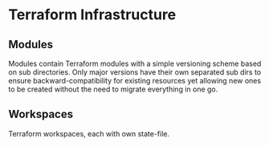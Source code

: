# Terraform Infrastructure

## Modules

Modules contain Terraform modules with a simple versioning scheme based on sub directories. Only major versions have their own separated sub dirs to ensure backward-compatibility for existing resources yet allowing new ones to be created without the need to migrate everything in one go.

## Workspaces

Terraform workspaces, each with own state-file.
